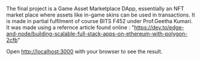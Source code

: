 The final project is a Game Asset Marketplace DApp, essentially an NFT market place where assets like in-game skins can be used in transactions. It is made in partial fulfilment of course BITS F452 under Prof.Geetha Kumari. It was made using a refernce article found online : "https://dev.to/edge-and-node/building-scalable-full-stack-apps-on-ethereum-with-polygon-2cfb" 



Open [http://localhost:3000](http://localhost:3000) with your browser to see the result.

